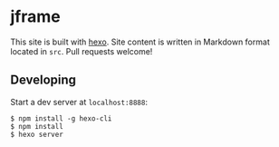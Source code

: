 # jframe

This site is built with [hexo](http://hexo.io/). Site content is written in Markdown format located in `src`. Pull requests welcome!

## Developing

Start a dev server at `localhost:8888`:

```
$ npm install -g hexo-cli
$ npm install
$ hexo server
```
